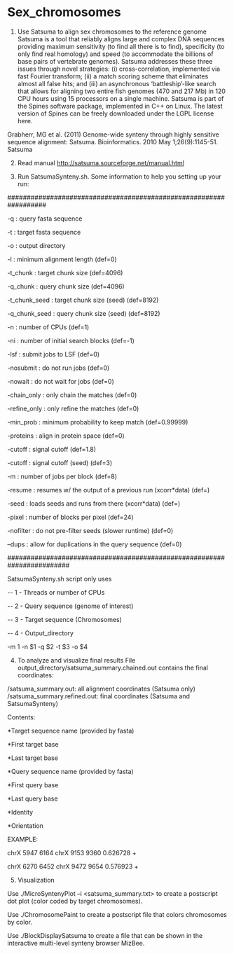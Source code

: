 # Sex_chromosomes


1. Use Satsuma to align sex chromosomes to the reference genome
Satsuma is a tool that reliably aligns large and complex DNA sequences providing maximum sensitivity (to find all there is to find), specificity (to only find real homology) and speed (to accommodate the billions of base pairs of vertebrate genomes). Satsuma addresses these three issues through novel strategies: (i) cross-correlation, implemented via fast Fourier transform; (ii) a match scoring scheme that eliminates almost all false hits; and (iii) an asynchronous ‘battleship’-like search that allows for aligning two entire fish genomes (470 and 217 Mb) in 120 CPU hours using 15 processors on a single machine. Satsuma is part of the Spines software package, implemented in C++ on Linux. The latest version of Spines can be freely downloaded under the LGPL license here.

Grabherr, MG et al. (2011) Genome-wide synteny through highly sensitive sequence alignment: Satsuma. Bioinformatics. 2010 May 1;26(9):1145-51.
Satsuma 

2. Read manual
http://satsuma.sourceforge.net/manual.html

3. Run SatsumaSynteny.sh. Some information to help you setting up your run:

##################################################################

 -q : query fasta sequence
 
 -t : target fasta sequence
 
 -o : output directory
 
 -l : minimum alignment length (def=0)
 
 -t_chunk : target chunk size (def=4096)
 
 -q_chunk : query chunk size (def=4096)
 
 -t_chunk_seed : target chunk size (seed) (def=8192)
 
 -q_chunk_seed : query chunk size (seed) (def=8192)
 
 -n : number of CPUs (def=1)
 
 -ni : number of initial search blocks (def=-1)
 
 -lsf : submit jobs to LSF (def=0)
 
 -nosubmit : do not run jobs (def=0)
 
 -nowait : do not wait for jobs (def=0)
 
 -chain_only : only chain the matches (def=0)
 
 -refine_only : only refine the matches (def=0)
 
 -min_prob : minimum probability to keep match (def=0.99999)
 
 -proteins : align in protein space (def=0)
 
 -cutoff : signal cutoff (def=1.8)
 
 -cutoff : signal cutoff (seed) (def=3)
 
 -m : number of jobs per block (def=8)
 
 -resume : resumes w/ the output of a previous run (xcorr*data) (def=)
 
 -seed : loads seeds and runs from there (xcorr*data) (def=)
 
 -pixel : number of blocks per pixel (def=24)
 
 -nofilter : do not pre-filter seeds (slower runtime) (def=0)
 
 –dups : allow for duplications in the query sequence (def=0)
 
########################################################################

SatsumaSynteny.sh script only uses 

-- 1 - Threads or number of CPUs

-- 2 - Query sequence (genome of interest)

-- 3 - Target sequence (Chromosomes)

-- 4 - Output_directory

-m 1 -n $1 -q $2 -t $3 -o $4



4. To analyze and visualize final results
File output_directory/satsuma_summary.chained.out contains the final coordinates:

<outdir>/satsuma_summary.out: all alignment coordinates (Satsuma only)
<outdir>/satsuma_summary.refined.out: final coordinates (Satsuma and SatsumaSynteny)


Contents:

*Target sequence name (provided by fasta)

*First target base

*Last target base

*Query sequence name (provided by fasta)

*First query base

*Last query base

*Identity

*Orientation


EXAMPLE:

chrX 5947 6164 chrX 9153 9360 0.626728 +

chrX 6270 6452 chrX 9472 9654 0.576923 +



5. Visualization

Use ./MicroSyntenyPlot –i <satsuma_summary.txt> to create a postscript dot plot (color coded by target chromosomes).

Use ./ChromosomePaint to create a postscript file that colors chromosomes by color.

Use ./BlockDisplaySatsuma to create a file that can be shown in the interactive multi-level synteny browser MizBee.

